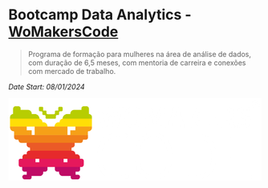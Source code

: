 # Bootcamp Data Analytics - [WoMakersCode](https://womakerscode.org/data-analytics/)

> Programa de formação para mulheres na área de análise de dados, com duração de 6,5 meses, com mentoria de carreira e conexões com mercado de trabalho.

*Date Start: 08/01/2024*

<img src="/src/img/womakerscode.webp">